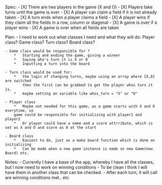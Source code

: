 Spec:
    - [X] There are two players in the game (X and O)
    - [X] Players take turns until the game is over
    - [X] A player can claim a field if it is not already taken
    - [X] A turn ends when a player claims a field
    - [X] A player wins if they claim all the fields in a row, column or diagonal
    - [X] A game is over if a player wins
    - [X] A game is over when all fields are taken

Plan:
    - I need to work out what classes I need and what they will do:
        Player class?
        Game class?
        Turn class?
        Board class?

    - Game class would be responsible for ?
        *   Starting and ending the game, giving a winner
        *   Saying who's turn it is X or O
        *   Inputting a turn into the board
    
    - Turn class would be used for:
        *   the logic of changing turns, maybe using an array where [X,0] are switched
            then the first can be grabbed to get the player whos turn it is.
        *   maybe setting an variable like whos_turn = "X" or "O"

    - Player class
        *   Maybe not needed for this game, as a game starts with X and O everytime, so
        game could be responsible for initializing with player1 and player2
        *   Or player could have a name and a score attrribute, which is set as X and O and score as 0 at the start

    - Board class
        *   Easiest to do, just as a make board function which is done on initializing
        *   Can be made when a new game instance is made so new Game(new Board) etc.


Notes:
    - Currently I have a base of the app, whereby I have all the classes, but I now need to work on winning conditions
    - To be clean I think I will have them in another class that can be checked.
    - After each turn, it will call are winning conditions met.. etc
